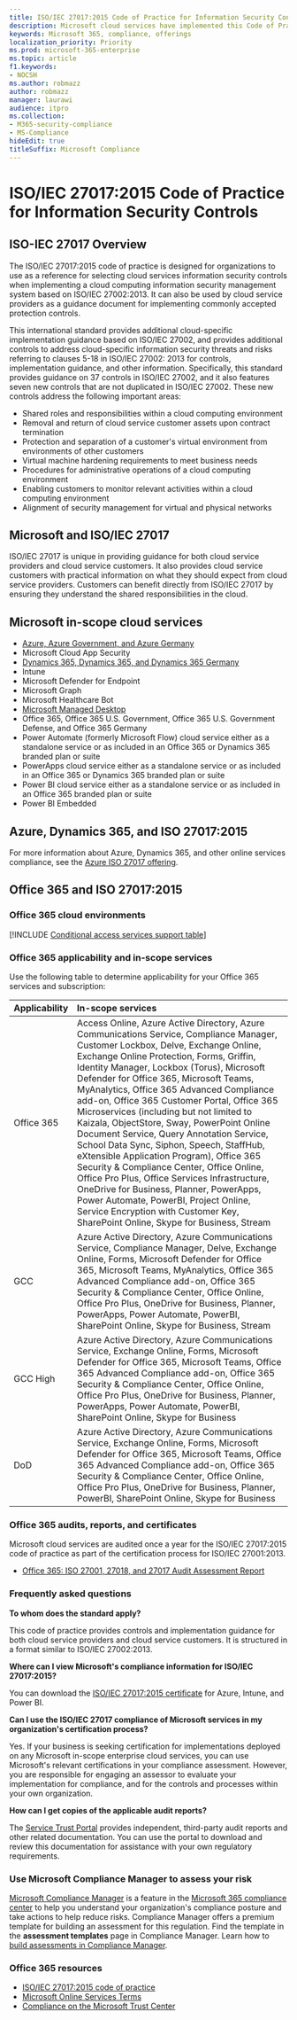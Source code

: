 ```yaml
---
title: ISO/IEC 27017:2015 Code of Practice for Information Security Controls
description: Microsoft cloud services have implemented this Code of Practice for Information Security Controls.
keywords: Microsoft 365, compliance, offerings
localization_priority: Priority
ms.prod: microsoft-365-enterprise
ms.topic: article
f1.keywords:
- NOCSH
ms.author: robmazz
author: robmazz
manager: laurawi
audience: itpro
ms.collection:
- M365-security-compliance
- MS-Compliance
hideEdit: true
titleSuffix: Microsoft Compliance
---
```


# ISO/IEC 27017:2015 Code of Practice for Information Security Controls

## ISO-IEC 27017 Overview

The ISO/IEC 27017:2015 code of practice is designed for organizations to use as a reference for selecting cloud services information security controls when implementing a cloud computing information security management system based on ISO/IEC 27002:2013. It can also be used by cloud service providers as a guidance document for implementing commonly accepted protection controls.

This international standard provides additional cloud-specific implementation guidance based on ISO/IEC 27002, and provides additional controls to address cloud-specific information security threats and risks referring to clauses 5-18 in ISO/IEC 27002: 2013 for controls, implementation guidance, and other information. Specifically, this standard provides guidance on 37 controls in ISO/IEC 27002, and it also features seven new controls that are not duplicated in ISO/IEC 27002. These new controls address the following important areas:

- Shared roles and responsibilities within a cloud computing environment
- Removal and return of cloud service customer assets upon contract termination
- Protection and separation of a customer's virtual environment from environments of other customers
- Virtual machine hardening requirements to meet business needs
- Procedures for administrative operations of a cloud computing environment
- Enabling customers to monitor relevant activities within a cloud computing environment
- Alignment of security management for virtual and physical networks

## Microsoft and ISO/IEC 27017

ISO/IEC 27017 is unique in providing guidance for both cloud service providers and cloud service customers. It also provides cloud service customers with practical information on what they should expect from cloud service providers. Customers can benefit directly from ISO/IEC 27017 by ensuring they understand the shared responsibilities in the cloud.

## Microsoft in-scope cloud services

- [Azure, Azure Government, and Azure Germany](https://aka.ms/AzureCompliance)
- Microsoft Cloud App Security
- [Dynamics 365, Dynamics 365, and Dynamics 365 Germany](https://aka.ms/d365-compliance-list)
- Intune
- Microsoft Defender for Endpoint
- Microsoft Graph
- Microsoft Healthcare Bot
- [Microsoft Managed Desktop](/microsoft-365/managed-desktop/intro/compliance)
- Office 365, Office 365 U.S. Government, Office 365 U.S. Government Defense, and Office 365 Germany
- Power Automate (formerly Microsoft Flow) cloud service either as a standalone service or as included in an Office 365 or Dynamics 365 branded plan or suite
- PowerApps cloud service either as a standalone service or as included in an Office 365 or Dynamics 365 branded plan or suite
- Power BI cloud service either as a standalone service or as included in an Office 365 branded plan or suite
- Power BI Embedded

## Azure, Dynamics 365, and ISO 27017:2015

For more information about Azure, Dynamics 365, and other online services compliance, see the [Azure ISO 27017 offering](/azure/compliance/offerings/offering-iso-27017).

## Office 365 and ISO 27017:2015

### Office 365 cloud environments

[!INCLUDE [Conditional access services support table](../includes/o365-offering-introduction.md)]

### Office 365 applicability and in-scope services

Use the following table to determine applicability for your Office 365 services and subscription:

| **Applicability** | **In-scope services** |
|:------------------|:----------------------|
| Office 365 | Access Online, Azure Active Directory, Azure Communications Service, Compliance Manager, Customer Lockbox, Delve, Exchange Online, Exchange Online Protection, Forms, Griffin, Identity Manager, Lockbox (Torus), Microsoft Defender for Office 365, Microsoft Teams, MyAnalytics, Office 365 Advanced Compliance add-on, Office 365 Customer Portal, Office 365 Microservices (including but not limited to Kaizala, ObjectStore, Sway, PowerPoint Online Document Service, Query Annotation Service, School Data Sync, Siphon, Speech, StaffHub, eXtensible Application Program), Office 365 Security & Compliance Center, Office Online, Office Pro Plus, Office Services Infrastructure, OneDrive for Business, Planner, PowerApps, Power Automate, PowerBI, Project Online, Service Encryption with Customer Key, SharePoint Online, Skype for Business, Stream |
| GCC | Azure Active Directory, Azure Communications Service, Compliance Manager, Delve, Exchange Online, Forms, Microsoft Defender for Office 365, Microsoft Teams, MyAnalytics, Office 365 Advanced Compliance add-on, Office 365 Security & Compliance Center, Office Online, Office Pro Plus, OneDrive for Business, Planner, PowerApps, Power Automate, PowerBI, SharePoint Online, Skype for Business, Stream |
| GCC High | Azure Active Directory, Azure Communications Service, Exchange Online, Forms, Microsoft Defender for Office 365, Microsoft Teams, Office 365 Advanced Compliance add-on, Office 365 Security & Compliance Center, Office Online, Office Pro Plus, OneDrive for Business, Planner, PowerApps, Power Automate, PowerBI, SharePoint Online, Skype for Business |
| DoD | Azure Active Directory, Azure Communications Service, Exchange Online, Forms, Microsoft Defender for Office 365, Microsoft Teams, Office 365 Advanced Compliance add-on, Office 365 Security & Compliance Center, Office Online, Office Pro Plus, OneDrive for Business, Planner, PowerBI, SharePoint Online, Skype for Business |

### Office 365 audits, reports, and certificates

Microsoft cloud services are audited once a year for the ISO/IEC 27017:2015 code of practice as part of the certification process for ISO/IEC 27001:2013.

- [Office 365: ISO 27001, 27018, and 27017 Audit Assessment Report](https://aka.ms/o365isoreport)

### Frequently asked questions

**To whom does the standard apply?**

This code of practice provides controls and implementation guidance for both cloud service providers and cloud service customers. It is structured in a format similar to ISO/IEC 27002:2013.

**Where can I view Microsoft's compliance information for ISO/IEC 27017:2015?**

You can download the [ISO/IEC 27017:2015 certificate](https://aka.ms/azureiso27017) for Azure, Intune, and Power BI.

**Can I use the ISO/IEC 27017 compliance of Microsoft services in my organization's certification process?**

Yes. If your business is seeking certification for implementations deployed on any Microsoft in-scope enterprise cloud services, you can use Microsoft's relevant certifications in your compliance assessment. However, you are responsible for engaging an assessor to evaluate your implementation for compliance, and for the controls and processes within your own organization.

**How can I get copies of the applicable audit reports?**

The [Service Trust Portal](https://aka.ms/stphelp) provides independent, third-party audit reports and other related documentation. You can use the portal to download and review this documentation for assistance with your own regulatory requirements.

### Use Microsoft Compliance Manager to assess your risk

[Microsoft Compliance Manager](/microsoft-365/compliance/compliance-manager) is a feature in the [Microsoft 365 compliance center](/microsoft-365/compliance/microsoft-365-compliance-center) to help you understand your organization's compliance posture and take actions to help reduce risks. Compliance Manager offers a premium template for building an assessment for this regulation. Find the template in the **assessment templates** page in Compliance Manager. Learn how to [build assessments in Compliance Manager](/microsoft-365/compliance/compliance-manager-assessments).

### Office 365 resources

- [ISO/IEC 27017:2015 code of practice](https://www.iso.org/iso/iso_catalogue/catalogue_tc/catalogue_detail.htm?csnumber=43757)
- [Microsoft Online Services Terms](https://aka.ms/Online-Services-Terms)
- [Compliance on the Microsoft Trust Center](https://www.microsoft.com/trust-center/compliance/compliance-overview)
